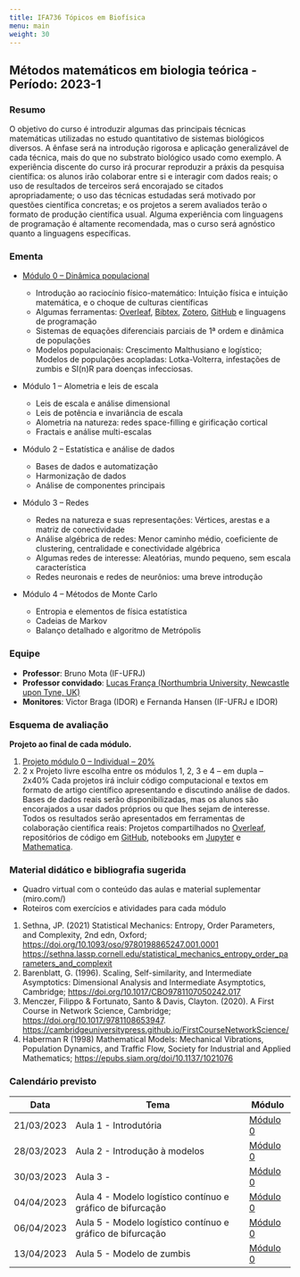```yaml
---
title: IFA736 Tópicos em Biofísica
menu: main
weight: 30
---
```


## Métodos matemáticos em biologia teórica - Período: 2023-1

### Resumo

O objetivo do curso é introduzir algumas das principais técnicas matemáticas utilizadas no estudo quantitativo de sistemas biológicos diversos. A ênfase será na introdução rigorosa e aplicação generalizável de cada técnica, mais do que no substrato biológico usado como exemplo. A experiência discente do curso irá procurar reproduzir a práxis da pesquisa científica: os alunos irão colaborar entre si e interagir com dados reais; o uso de resultados de terceiros será encorajado se citados apropriadamente; o uso das técnicas estudadas será motivado por questões científica concretas; e os projetos a serem avaliados terão o formato de produção científica usual. Alguma experiência com linguagens de programação é altamente recomendada, mas o curso será agnóstico quanto a linguagens específicas.

### Ementa

* [Módulo 0 – Dinâmica populacional](/modulo0/)
  
  * Introdução ao raciocínio físico-matemático: Intuição física e intuição matemática, e o choque de culturas científicas
  * Algumas ferramentas: [Overleaf](https://pt.overleaf.com), [Bibtex](https://www.google.com/search?q=bibtex&oq=bibtex&aqs=chrome..69i57j0i67j0i512l8.893j0j4&sourceid=chrome&ie=UTF-8), [Zotero](https://www.zotero.org/), [GitHub](https://github.com/) e linguagens de programação
  * Sistemas de equações diferenciais parciais de 1ª ordem e dinâmica de populações
  * Modelos populacionais: Crescimento Malthusiano e logístico; Modelos de populações acopladas: Lotka-Volterra, infestações de zumbis e SI(n)R para doenças infecciosas.
* Módulo 1 – Alometria e leis de escala
  
  * Leis de escala e análise dimensional
  * Leis de potência e invariância de escala
  * Alometria na natureza: redes space-filling e girificação cortical
  * Fractais e análise multi-escalas
* Módulo 2 – Estatística e análise de dados
  
  * Bases de dados e automatização
  * Harmonização de dados
  * Análise de componentes principais
* Módulo 3 – Redes
  
  * Redes na natureza e suas representações: Vértices, arestas e a matriz de conectividade
  * Análise algébrica de redes: Menor caminho médio, coeficiente de clustering, centralidade e conectividade algébrica
  * Algumas redes de interesse: Aleatórias, mundo pequeno, sem escala característica
  * Redes neuronais e redes de neurônios: uma breve introdução
* Módulo 4 – Métodos de Monte Carlo
  
  * Entropia e elementos de física estatística
  * Cadeias de Markov
  * Balanço detalhado e algoritmo de Metrópolis

### Equipe

* **Professor**: Bruno Mota (IF-UFRJ)
* **Professor convidado**: [Lucas França (Northumbria University, Newcastle upon Tyne, UK)](https://www.lfranca.uk/)
* **Monitores**: Victor Braga (IDOR) e Fernanda Hansen (IF-UFRJ e IDOR)

### Esquema de avaliação

**Projeto ao final de cada módulo.**

1. [Projeto módulo 0 – Individual – 20%](/modulo0/trabalho1/)
2. 2 x Projeto livre escolha entre os módulos 1, 2, 3 e 4 – em dupla – 2x40%
   Cada projetos irá incluir código computacional e textos em formato de artigo científico apresentando e discutindo análise de dados. Bases de dados reais serão disponibilizadas, mas os alunos são encorajados a usar dados próprios ou que lhes sejam de interesse.
   Todos os resultados serão apresentados em ferramentas de colaboração científica reais: Projetos compartilhados no [Overleaf](https://pt.overleaf.com), repositórios de código em [GitHub](https://github.com/), notebooks em [Jupyter](https://jupyter.org/) e [Mathematica](https://www.wolfram.com/mathematica/).

### Material didático e bibliografia sugerida

- Quadro virtual com o conteúdo das aulas e material suplementar (miro.com/)
- Roteiros com exercícios e atividades para cada módulo

1. Sethna, JP. (2021) Statistical Mechanics: Entropy, Order Parameters, and Complexity, 2nd edn, Oxford; https://doi.org/10.1093/oso/9780198865247.001.0001  
   https://sethna.lassp.cornell.edu/statistical_mechanics_entropy_order_parameters_and_complexit
2. Barenblatt, G. (1996). Scaling, Self-similarity, and Intermediate Asymptotics: Dimensional Analysis and Intermediate Asymptotics, Cambridge; https://doi.org/10.1017/CBO9781107050242.017
3. Menczer, Filippo & Fortunato, Santo & Davis, Clayton. (2020). A First Course in Network Science, Cambridge; https://doi.org/10.1017/9781108653947.  
   https://cambridgeuniversitypress.github.io/FirstCourseNetworkScience/
4. Haberman R (1998) Mathematical Models: Mechanical Vibrations, Population Dynamics, and Traffic Flow, Society for Industrial and Applied Mathematics; https://epubs.siam.org/doi/10.1137/1021076

<!-- ### Registro das aulas

As aulas de cada módulo estarão disponíveis em links do Youtube e em Slides nas páginas dos respectivos módulos. -->

### Calendário previsto

|**Data**    |**Tema**                       |**Módulo**|
|------------|-------------------------------|----------|
| 21/03/2023 | Aula 1 - Introdutória         | [Módulo 0](/modulo0/) |
| 28/03/2023 | Aula 2 - Introdução à modelos | [Módulo 0](/modulo0/) |
| 30/03/2023 | Aula 3 - | [Módulo 0](/modulo0/) |
| 04/04/2023 | Aula 4 - Modelo logístico contínuo e gráfico de bifurcação | [Módulo 0](/modulo0/) |
| 06/04/2023 | Aula 5 - Modelo logístico contínuo e gráfico de bifurcação | [Módulo 0](/modulo0/) |
| 13/04/2023 | Aula 5 - Modelo de zumbis | [Módulo 0](/modulo0/) |
